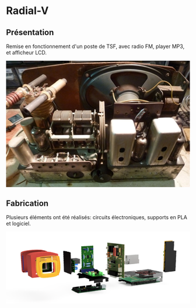 # Radial-V

## Présentation

Remise en fonctionnement d'un poste de TSF, avec radio FM, player MP3, et afficheur LCD.

![Radial-V-before](docs/images/Radial-V-before.JPG)

## Fabrication

Plusieurs éléments ont été réalisés: circuits électroniques, supports en PLA et logiciel.

![Radial-V-front](docs/images/Radial-V-front.png)

